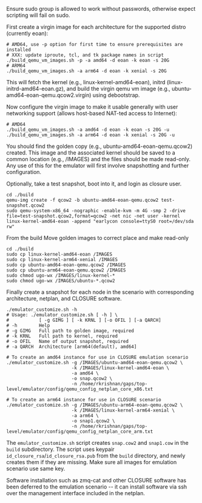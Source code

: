 
Ensure sudo group is allowed to work without passwords, otherwise expect scripting will fail on sudo.

First create a virgin image for each architecture for the supported distro (currently eoan):

```
# AMD64, use -p option for first time to ensure prerequisites are installed
# XXX: update iproute, tcl, and tk package names in script 
./build_qemu_vm_images.sh -p -a amd64 -d eoan -k eoan -s 20G
# ARM64
./build_qemu_vm_images.sh -a arm64 -d eoan -k xenial -s 20G
```

This will fetch the kernel (e.g., linux-kernel-amd64-eoan), initrd (linux-initrd-amd64-eoan.gz), and build the virgin qemu vm image (e.g., ubuntu-amd64-eoan-qemu.qcow2.virgin) using debootstrap.

Now configure the virgin image to make it usable generally with user networking support (allows host-based NAT-ted access to Internet):

```
# AMD64
./build_qemu_vm_images.sh -a amd64 -d eoan -k eoan -s 20G -u
./build_qemu_vm_images.sh -a arm64 -d eoan -k xenial -s 20G -u
```

You should find the golden copy (e.g., ubuntu-amd64-eoan-qemu.qcow2) created.  This image and the associated kernel should be saved to a common location (e.g., /IMAGES) and the files should be made read-only.  Any use of this for the emulator will first involve snapshotting and further configuration.

Optionally, take a test snapshot, boot into it, and login as closure user.

```
cd ./build
qemu-img create -f qcow2 -b ubuntu-amd64-eoan-qemu.qcow2 test-snapshot.qcow2
sudo qemu-system-x86_64 -nographic -enable-kvm -m 4G -smp 2 -drive file=test-snapshot.qcow2,format=qcow2 -net nic -net user -kernel linux-kernel-amd64-eoan -append "earlycon console=ttyS0 root=/dev/sda rw"
```

From the build Move golden images to correct place and make read-only
```
cd ./build
sudo cp linux-kernel-amd64-eoan /IMAGES
sudo cp linux-kernel-arm64-xenial /IMAGES
sudo cp ubuntu-amd64-eoan-qemu.qcow2 /IMAGES
sudo cp ubuntu-arm64-eoan-qemu.qcow2 /IMAGES
sudo chmod ugo-wx /IMAGES/linux-kernel-*
sudo chmod ugo-wx /IMAGES/ubuntu-*.qcow2
```

Finally create a snapshot for each node in the scenario with corresponding architecture, netplan, and CLOSURE software.

```
./emulator_customize.sh -h
# Usage: ./emulator_customize.sh [ -h ] \
#           [ -g GIMG ] [ -k KRNL ] [-o OFIL ] [-a QARCH]
# -h        Help
# -g GIMG   Full path to golden image, required
# -k KRNL   Full path to kernel, required
# -o OFIL   Name of output snapshot, required
# -a QARCH  Architecture [arm64(default), amd64]

# To create an amd64 instance for use in CLOSURE emulation scenario
./emulator_customize.sh -g /IMAGES/ubuntu-amd64-eoan-qemu.qcow2 \
                        -k /IMAGES/linux-kernel-amd64-eoan \
                        -a amd64 \
                        -o snap.qcow2 \
                        -n /home/rkrishnan/gaps/top-level/emulator/config/qemu_config_netplan_core_x86.txt 
                        
# To create an arm64 instance for use in CLOSURE scenario
./emulator_customize.sh -g /IMAGES/ubuntu-arm64-eoan-qemu.qcow2 \
                        -k /IMAGES/linux-kernel-arm64-xenial \
                        -a arm64 \
                        -o snap1.qcow2 \
                        -n /home/rkrishnan/gaps/top-level/emulator/config/qemu_config_netplan_core_arm.txt 

```

The `emulator_customize.sh` script creates `snap.cow2` and `snap1.cow` in the `build` subdirectory. The script uses keypair `id_closure_rsa`/`id_closure_rsa.pub` from the `build` directory, and newly creates them if they are missing. Make sure all images for emulation scenario use same key. 

Software installation such as zmq-cat and other CLOSURE software has been deferred to the emulation scenario -- it can install software via ssh over the management interface included in the netplan.
